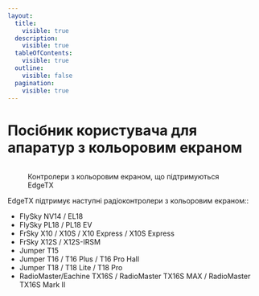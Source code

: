 ```yaml
---
layout:
  title:
    visible: true
  description:
    visible: true
  tableOfContents:
    visible: true
  outline:
    visible: false
  pagination:
    visible: true
---
```


# Посібник користувача для апаратур з кольоровим екраном

<figure><img src="../.gitbook/assets/colorradios.png" alt=""><figcaption><p>Контролери з кольоровим екраном, що підтримуються EdgeTX</p></figcaption></figure>

EdgeTX підтримує наступні радіоконтролери з кольоровим екраном::

* FlySky NV14 / EL18
* FlySky PL18 / PL18 EV
* FrSky X10 / X10S / X10 Express / X10S Express
* FrSky X12S / X12S-IRSM
* Jumper T15
* Jumper T16 / T16 Plus / T16 Pro Hall
* Jumper T18 / T18 Lite / T18 Pro
* RadioMaster/Eachine TX16S / RadioMaster TX16S MAX / RadioMaster TX16S Mark II
